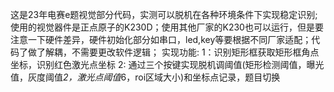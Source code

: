 这是23年电赛e题视觉部分代码，实测可以脱机在各种环境条件下实现稳定识别;
使用的视觉器件是正点原子的K230D；使用其他厂家的K230也可以运行，但是要注意一下硬件差异，硬件初始化部分如串口，led,key等要根据不同厂家适配；代码了做了解耦，不需要更改软件逻辑；
实现功能:
1：识别矩形框获取矩形框角点坐标，识别红色激光点坐标
2: 通过三个按键实现脱机调阈值(矩形检测阈值，曝光值，灰度阈值*2，激光点阈值*6，roi区域大小)和坐标点记录，题目切换
